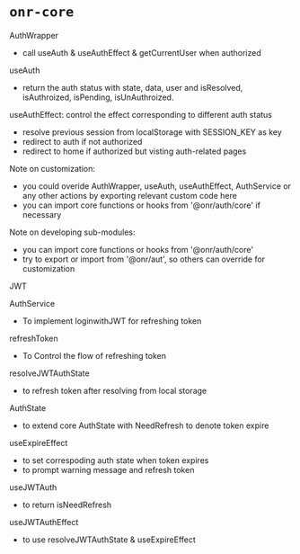# `onr-core`

AuthWrapper
   - call useAuth & useAuthEffect & getCurrentUser when authorized

useAuth
   - return the auth status with state, data, user and isResolved, isAuthroized, isPending, isUnAuthroized.

useAuthEffect: control the effect corresponding to different auth status
   - resolve previous session from localStorage with SESSION_KEY as key
   - redirect to auth if not authorized
   - redirect to home if authorized but visting auth-related pages

Note on customization:
   - you could overide AuthWrapper, useAuth, useAuthEffect, AuthService or any other actions by exporting relevant custom code here
   - you can import core functions or hooks from '@onr/auth/core' if necessary

Note on developing sub-modules:
   - you can import core functions or hooks from '@onr/auth/core'
   - try to export or import from '@onr/aut', so others can override for customization


JWT

AuthService
   - To implement loginwithJWT for refreshing token

refreshToken
   - To Control the flow of refreshing token

resolveJWTAuthState
   - to refresh token after resolving from local storage

AuthState
   - to extend core AuthState with NeedRefresh to denote token expire

useExpireEffect
   - to set correspoding auth state when token expires
   - to prompt warning message and refresh token

useJWTAuth
   - to return isNeedRefresh

useJWTAuthEffect
   - to use resolveJWTAuthState & useExpireEffect
